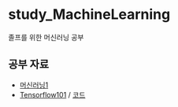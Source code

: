 # study_MachineLearning  
졸프를 위한 머신러닝 공부  

## 공부 자료  
* [머신러닝1](https://opentutorials.org/course/4548)  
* [Tensorflow101](https://opentutorials.org/module/4966) / [코드](https://github.com/blackdew/tensorflow1/tree/master/csv)  
